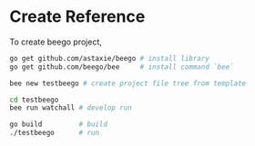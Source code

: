Create Reference
================

To create beego project,

```sh
go get github.com/astaxie/beego # install library
go get github.com/beego/bee     # install command `bee`

bee new testbeego # create project file tree from template

cd testbeego
bee run watchall # develop run

go build         # build
./testbeego      # run
```
